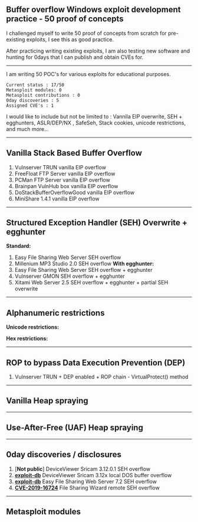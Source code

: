 ## Buffer overflow Windows exploit development practice - 50 proof of concepts

I challenged myself to write 50 proof of concepts from scratch for pre-existing exploits, I see this as good practice.

After practicing writing existing exploits, I am also testing new software and hunting for 0days that I can publish and obtain CVEs for.

----
I am writing 50 POC's for various exploits for educational purposes.

```
Current status : 17/50
Metasploit modules: 0
Metasploit contributions : 0
0day discoveries : 5
Assigned CVE's : 1
```

I would like to include but not be limited to : Vannila EIP overwrite, SEH + egghunters, ASLR/DEP/NX , SafeSeh, Stack cookies, unicode restrictions, and much more...

----
## Vanilla Stack Based Buffer Overflow

1. Vulnserver TRUN vanilla EIP overflow
2. FreeFloat FTP Server vanilla EIP overflow
3. PCMan FTP Server vanilla EIP overflow
4. Brainpan VulnHub box vanilla EIP overflow
5. DoStackBufferOverflowGood vanilla EIP overflow
6. MiniShare 1.4.1 vanilla EIP overflow

----
## Structured Exception Handler (SEH) Overwrite + egghunter
  **Standard:**
  1. Easy File Sharing Web Server SEH overflow
  2. Millenium MP3 Studio 2.0 SEH overflow
  **With egghunter:**
  1. Easy File Sharing Web Server SEH overflow + egghunter
  2. Vulnserver GMON SEH overflow + egghunter
  3. Xitami Web Server 2.5 SEH overflow + egghunter + partial SEH overwrite

----
## Alphanumeric restrictions
   **Unicode restrictions:**
   
   **Hex restrictions:**

----
## ROP to bypass Data Execution Prevention (DEP)

1. Vulnserver TRUN + DEP enabled + ROP chain - VirtualProtect() method

----
## Vanilla Heap spraying

----
## Use-After-Free (UAF) Heap spraying

----
## 0day discoveries / disclosures

1. [**Not public**] DeviceViewer Sricam 3.12.0.1 SEH overflow
2. [**exploit-db**](https://www.exploit-db.com/exploits/47410) DeviceViewer Sricam 3.12x local DOS buffer overflow
3. [**exploit-db**](https://www.exploit-db.com/exploits/47411) Easy File Sharing Web Server 7.2 SEH overflow 
4. [**CVE-2019-16724**](https://cve.mitre.org/cgi-bin/cvename.cgi?name=CVE-2019-16724) File Sharing Wizard remote SEH overflow
 
----
## Metasploit modules
